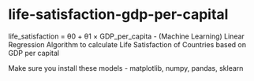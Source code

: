 # life-satisfaction-gdp-per-capital
life_satisfaction = θ0 + θ1 × GDP_per_capita - (Machine Learning) Linear Regression Algorithm to calculate Life Satisfaction of Countries based on GDP per capital

Make sure you install these models - matplotlib, numpy, pandas, sklearn

